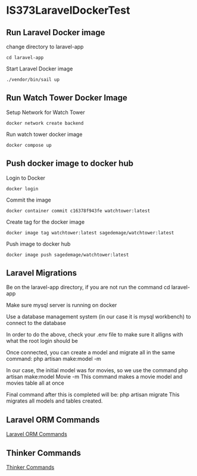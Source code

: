 # IS373LaravelDockerTest

## Run Laravel Docker image
change directory to laravel-app
```
cd laravel-app
```

Start Laravel Docker image
```
./vendor/bin/sail up
```

## Run Watch Tower Docker Image
Setup Network for Watch Tower
```
docker network create backend
```

Run watch tower docker image
```
docker compose up
```

## Push docker image to docker hub
Login to Docker
```
docker login
```

Commit the image
```
docker container commit c16378f943fe watchtower:latest
```

Create tag for the docker image
```
docker image tag watchtower:latest sagedemage/watchtower:latest
```

Push image to docker hub
```
docker image push sagedemage/watchtower:latest
```
## Laravel Migrations
Be on the laravel-app directory, if you are not run the command cd laravel-app

Make sure mysql server is running on docker

Use a database management system (in our case it is mysql workbench) to connect to the database

In order to do the above, check your .env file to make sure it alligns with what the root login should be

Once connected, you can create a model and migrate all in the same command:
php artisan make:model -m

In our case, the initial model was for movies, so we use the command php artisan make:model Movie -m
This command makes a movie model and movies table all at once

Final command after this is completed will be:
php artisan migrate
 This migrates all models and tables created.

## Laravel ORM Commands
[Laravel ORM Commands](./docs/laravel_orm_commands.md)

## Thinker Commands
[Thinker Commands](./docs/thinker_commands)
 
